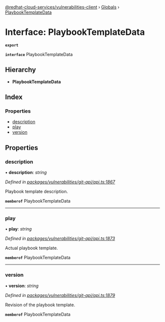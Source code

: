 [@redhat-cloud-services/vulnerabilities-client](../README.md) › [Globals](../globals.md) › [PlaybookTemplateData](playbooktemplatedata.md)

# Interface: PlaybookTemplateData

**`export`** 

**`interface`** PlaybookTemplateData

## Hierarchy

* **PlaybookTemplateData**

## Index

### Properties

* [description](playbooktemplatedata.md#description)
* [play](playbooktemplatedata.md#play)
* [version](playbooktemplatedata.md#version)

## Properties

###  description

• **description**: *string*

*Defined in [packages/vulnerabilities/git-api/api.ts:1867](https://github.com/RedHatInsights/javascript-clients/blob/master/packages/vulnerabilities/git-api/api.ts#L1867)*

Playbook template description.

**`memberof`** PlaybookTemplateData

___

###  play

• **play**: *string*

*Defined in [packages/vulnerabilities/git-api/api.ts:1873](https://github.com/RedHatInsights/javascript-clients/blob/master/packages/vulnerabilities/git-api/api.ts#L1873)*

Actual playbook template.

**`memberof`** PlaybookTemplateData

___

###  version

• **version**: *string*

*Defined in [packages/vulnerabilities/git-api/api.ts:1879](https://github.com/RedHatInsights/javascript-clients/blob/master/packages/vulnerabilities/git-api/api.ts#L1879)*

Revision of the playbook template.

**`memberof`** PlaybookTemplateData
